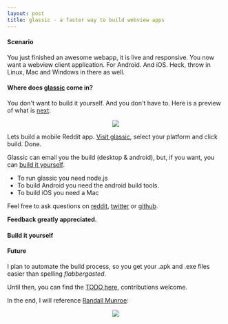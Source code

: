 ```yaml
---
layout: post
title: glassic - a faster way to build webview apps
---
```


#### Scenario

You just finished an awesome webapp, it is live and responsive. You now want a webview client application. For Android. And iOS. Heck, throw in Linux, Mac and Windows in there as well.

#### Where does [glassic](https://mess110.github.io/glassic/) come in?

You don't want to build it yourself. And you don't have to. Here is a preview of what is [next](https://mess110.github.io/glassic/):

<center>
  <a href="https://mess110.github.io/glassic/"><img src="https://raw.githubusercontent.com/mess110/glassic/master/wiki/snapshot.png" /></a>
</center>

Lets build a mobile Reddit app. [Visit glassic](https://mess110.github.io/glassic/), select your platform and click build. Done.

Glassic can email you the build (desktop & android), but, if you want, you can [build it yourself](https://github.com/mess110/glassic).

- To run glassic you need node.js
- To build Android you need the android build tools.
- To build iOS you need a Mac

Feel free to ask questions on [reddit](https://www.reddit.com/r/glassic), [twitter](https://www.twitter.com/mess110) or [github](https://github.com/mess110/glassic).

**Feedback greatly appreciated.**

#### Build it yourself

<center>
  <script type="text/javascript" src="https://asciinema.org/a/1r8ci9q4zupt8w0w0a0tils96.js" id="asciicast-1r8ci9q4zupt8w0w0a0tils96" async></script>
</center>

#### Future

I plan to automate the build process, so you get your .apk and .exe files easier than spelling *flabbergasted*.

Until then, you can find the [TODO here](https://github.com/mess110/glassic/blob/master/wiki/Home.md#todo), contributions welcome.

In the end, I will reference [Randall Munroe](https://xkcd.com/1205/):

<center>
  <img src="http://imgs.xkcd.com/comics/is_it_worth_the_time.png" />
</center>
